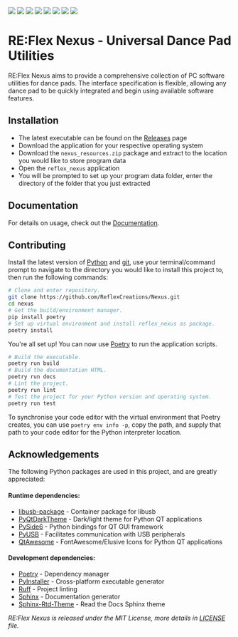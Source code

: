 ![][docs-badge] ![][license-badge] ![][coverage-badge] ![][tag-badge]
![][linux-badge] ![][macos-badge] ![][windows-badge] ![][discord-badge]


# RE:Flex Nexus - Universal Dance Pad Utilities

RE:Flex Nexus aims to provide a comprehensive collection of PC software
utilities for dance pads. The interface specification is flexible, allowing
any dance pad to be quickly integrated and begin using available software
features.

## Installation

- The latest executable can be found on the [Releases] page
- Download the application for your respective operating system
- Download the `nexus_resources.zip` package and extract to the location
you would like to store program data
- Open the `reflex_nexus` application
- You will be prompted to set up your program data folder, enter the directory
of the folder that you just extracted

## Documentation

For details on usage, check out the [Documentation].

## Contributing

Install the latest version of [Python] and [git], use your terminal/command
prompt to navigate to the directory you would like to install this project to,
then run the following commands:

```bash
# Clone and enter repository.
git clone https://github.com/ReflexCreations/Nexus.git
cd nexus
# Get the build/environment manager.
pip install poetry
# Set up virtual environment and install reflex_nexus as package.
poetry install
```

You're all set up! You can now use [Poetry] to run the application scripts.

```bash
# Build the executable.
poetry run build
# Build the documentation HTML.
poetry run docs
# Lint the project.
poetry run lint
# Test the project for your Python version and operating system.
poetry run test
```

To synchronise your code editor with the virtual environment that Poetry
creates, you can use `poetry env info -p`, copy the path, and supply that path
to your code editor for the Python interpreter location.

## Acknowledgements

The following Python packages are used in this project, and are greatly
appreciated:

#### Runtime dependencies:

- [libusb-package] - Container package for libusb
- [PyQtDarkTheme] - Dark/light theme for Python QT applications
- [PySide6] - Python bindings for QT GUI framework
- [PyUSB] - Facilitates communication with USB peripherals
- [QtAwesome] - FontAwesome/Elusive Icons for Python QT applications

#### Development dependencies:

- [Poetry] - Dependency manager
- [PyInstaller] - Cross-platform executable generator
- [Ruff] - Project linting
- [Sphinx] - Documentation generator
- [Sphinx-Rtd-Theme] - Read the Docs Sphinx theme

*RE:Flex Nexus is released under the MIT License, more details in [LICENSE]
file.*

<!--- Site links -->

[Documentation]: https://reflex-nexus.readthedocs.io/
[Git]: https://git-scm.com/downloads/
[LICENSE]: https://github.com/ReflexCreations/Nexus/LICENSE
[Python]: https://python.org/downloads/
[Releases]: https://github.com/ReflexCreations/Nexus/releases/

<!--- Project dependency links -->

[libusb-package]: https://pypi.org/project/libusb-package/
[PyQtDarkTheme]: https://pypi.org/project/pyqtdarktheme/
[PySide6]: https://pypi.org/project/PySide6/
[PyUSB]: https://pypi.org/project/pyusb/
[QtAwesome]: https://pypi.org/project/QtAwesome/

<!--- Development dependency links -->

[Poetry]: https://pypi.org/project/poetry/
[PyInstaller]: https://pypi.org/project/pyinstaller/
[Ruff]: https://pypi.org/project/ruff/
[Sphinx]: https://pypi.org/project/Sphinx/
[Sphinx-Rtd-Theme]: https://pypi.org/project/sphinx-rtd-theme/

<!--- Badge links -->

[coverage-badge]: https://img.shields.io/coverallsCoverage/github/ReflexCreations/Nexus
[discord-badge]: https://img.shields.io/discord/738700768147669088
[docs-badge]: https://img.shields.io/readthedocs/reflex-nexus
[license-badge]: https://img.shields.io/github/license/ReflexCreations/Nexus
[linux-badge]: https://img.shields.io/github/actions/workflow/status/ReflexCreations/Nexus/linux-pipeline?label=linux
[macos-badge]: https://img.shields.io/github/actions/workflow/status/ReflexCreations/Nexus/macos-pipeline?label=macos
[tag-badge]: https://img.shields.io/github/v/tag/ReflexCreations/Nexus
[windows-badge]: https://img.shields.io/github/actions/workflow/status/ReflexCreations/Nexus/windows-pipeline?label=windows
